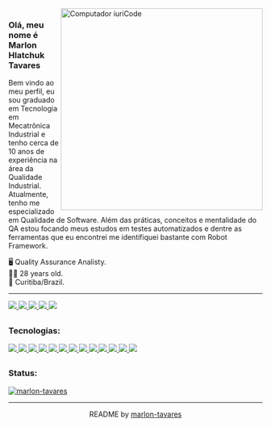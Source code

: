 <img src="https://raw.githubusercontent.com/MicaelliMedeiros/micaellimedeiros/master/image/computer-illustration.png" min-width="200px" max-width="400px" width="400px" align="right" alt="Computador iuriCode">
<h3> Olá, meu nome é Marlon Hlatchuk Tavares</h3>
<p align="left"> 
  Bem vindo ao meu perfil, eu sou graduado em Tecnologia em Mecatrônica Industrial e tenho cerca de 10 anos de experiência na área da Qualidade Industrial. Atualmente, tenho me especializado em Qualidade de Software. Além das práticas, conceitos e mentalidade do QA estou focando meus estudos em testes automatizados e dentre as ferramentas que eu encontrei me identifiquei bastante com Robot Framework.<br></p>
      🖥️ Quality Assurance Analisty.<br>
      🚶‍♂️  28 years old. <br>
      🏡 Curitiba/Brazil.<br>
<hr>    
<div align="left">          
<a href="https://api.whatsapp.com/send?l=pt-BR&phone=5541988362727&text=Ol%C3%A1%2C%20tudo%20bem%3F">
<img src="https://img.shields.io/badge/WhatsApp-25D366?style=for-the-badge&logo=whatsapp&logoColor=white" href /> </a>

<a href="https://t.me/marlonhtk">
<img src="https://img.shields.io/badge/Telegram-2CA5E0?style=for-the-badge&logo=telegram&logoColor=white" href /> </a>

<a href="https://mail.google.com/mail/u/?authuser=marlon.h.tavares@gmail.com">
<img src="https://img.shields.io/badge/Gmail-D14836?style=for-the-badge&logo=gmail&logoColor=white" href /> </a>

<a href="https://www.linkedin.com/in/marlon-tavares/">
<img src="https://img.shields.io/badge/LinkedIn-0077B5?style=for-the-badge&logo=linkedin&logoColor=white" href /> </a>

<a href="https://www.behance.net/marlonhtav1194">
<img src="https://img.shields.io/badge/-Behance-blue?style=for-the-badge&logo=behance&logoColor=white" href /> </a>
  </div>
  
## <h3>Tecnologias:</h3>
 
<a href="colocar link Postman">
<img src="https://img.shields.io/badge/Postman-FF6C37?style=for-the-badge&logo=Postman&logoColor=white" href /> </a>
<a href="colocar link Selenium">
<img src="https://img.shields.io/badge/Selenium-43B02A?style=for-the-badge&logo=Selenium&logoColor=white" href /> </a>
<a href="colocar link Cypress">
<img src="https://img.shields.io/badge/Cypress-17202C?style=for-the-badge&logo=cypress&logoColor=white" href /> </a>
<a href="colocar link Jira">
<img src="https://img.shields.io/badge/Jira-0052CC?style=for-the-badge&logo=Jira&logoColor=white" href /> </a>
<a href="colocar link Azure">
<img src="https://img.shields.io/badge/Azure_DevOps-0078D7?style=for-the-badge&logo=azure-devops&logoColor=white" href /> </a>
<a href="https://pt.wikipedia.org/wiki/MySQL">
<img src="https://img.shields.io/badge/MySQL-00000F?style=for-the-badge&logo=mysql&logoColor=white" href /> </a>
<a href="colocar link VScode">
<img src="https://img.shields.io/badge/Visual_Studio_Code-0078D4?style=for-the-badge&logo=visual%20studio%20code&logoColor=white" href /> </a>
<a href="colocar link SublimeText">
<img src="https://img.shields.io/badge/sublime_text-%23575757.svg?&style=for-the-badge&logo=sublime-text&logoColor=important" href /> </a>
<a href="colocar link Trello">
<img src="https://img.shields.io/badge/Trello-0052CC?style=for-the-badge&logo=trello&logoColor=white" href /> </a>
<a href="colocar link Excel">
<img src="https://img.shields.io/badge/Microsoft_Excel-217346?style=for-the-badge&logo=microsoft-excel&logoColor=white" href /> </a>
<a href="colocar link PSD">
<img src="https://img.shields.io/badge/Adobe%20Photoshop-31A8FF?style=for-the-badge&logo=Adobe%20Photoshop&logoColor=black" href /> </a>
<a href="colocar link Wordpress">
<img src="https://img.shields.io/badge/Wordpress-21759B?style=for-the-badge&logo=wordpress&logoColor=white" href /> </a>
<a href="colocar link AI">
<img src="https://img.shields.io/badge/Adobe%20Illustrator-FF9A00?style=for-the-badge&logo=adobe%20illustrator&logoColor=white" href /> </a>
 
 ## <h3>Status:</h3>

<div align="left"> 
   
[![marlon-tavares](https://github-readme-stats.vercel.app/api/top-langs/?username=marlon-tavares&hide=html&layout=compact&theme=dark)](https://github.com/marlon-tavares/)

</div>
   
 <hr>
 
 <footer align='center'> README by  <a href='https://github.com/marlon-tavares'> marlon-tavares </a> </footer>
